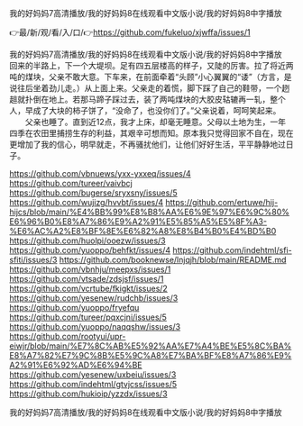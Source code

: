 我的好妈妈7高清播放/我的好妈妈8在线观看中文版小说/我的好妈妈8中字播放

👉最/新/观/看/入/口/👉https://github.com/fukeluo/xjwffa/issues/1

我的好妈妈7高清播放/我的好妈妈8在线观看中文版小说/我的好妈妈8中字播放　　回来的半路上，下一个大堤坝。足有四五层楼高的样子，又陡的厉害。拉了将近两吨的煤块，父亲不敢大意。下车来，在前面牵着“头顾”小心翼翼的“诿”（方言，是说往后坐着劲儿走。）从上面上来。父亲走的着慌，脚下踩了自己的鞋带，一个趔趄就扑倒在地上。若那马蹄子踩过去，装了两吨煤块的大胶皮轱辘再一轧，整个人，早成了大块的柿子饼了，“没命了，也没你们了。”父亲说着，呵呵笑起来。
　　父亲也睡了。直到近12点，我才上床，却毫无睡意。父母以土地为生，一年四季在农田里捕捞生存的利益，其艰辛可想而知。原本我只觉得回家不自在，现在更增加了我的信心，明早就走，不再骚扰他们，让他们好好生活，平平静静地过日子。


https://github.com/vbnuews/yxx-yxxeq/issues/4
https://github.com/tureer/vaivbcj
https://github.com/bugerse/sryxsny/issues/5
https://github.com/wujizg/hvvbt/issues/4
https://github.com/ertuwe/hij-hijcs/blob/main/%E4%BB%99%E8%B8%AA%E6%9E%97%E6%9C%80%E6%96%B0%E8%A7%86%E9%A2%91%E5%85%A5%E5%8F%A3-%E6%AC%A2%E8%BF%8E%E6%82%A8%E8%B4%B0%E4%BD%B0
https://github.com/huolpi/ooezw/issues/3
https://github.com/yuoppo/behfkt/issues/4
https://github.com/indehtml/sfi-sfiti/issues/3
https://github.com/booknewse/lnjqjh/blob/main/README.md
https://github.com/vbnhju/meepxs/issues/1
https://github.com/vtsade/zdsjsf/issues/1
https://github.com/vcrtube/fkigkt/issues/2
https://github.com/yesenew/rudchb/issues/3
https://github.com/yuoppo/fryefqu
https://github.com/tureer/pqxcjni/issues/5
https://github.com/yuoppo/naqqshw/issues/3
https://github.com/rootyui/upr-eiwjr/blob/main/%E7%8C%AB%E5%92%AA%E7%A4%BE%E5%8C%BA%E8%A7%82%E7%9C%8B%E5%9C%A8%E7%BA%BF%E8%A7%86%E9%A2%91%E6%92%AD%E6%94%BE
https://github.com/yesenew/uxbeiu/issues/3
https://github.com/indehtml/gtvjcss/issues/5
https://github.com/hukioip/yzzdx/issues/3

我的好妈妈7高清播放/我的好妈妈8在线观看中文版小说/我的好妈妈8中字播放
